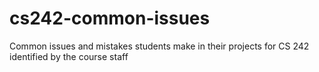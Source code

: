 # cs242-common-issues
Common issues and mistakes students make in their projects for CS 242 identified by the course staff
